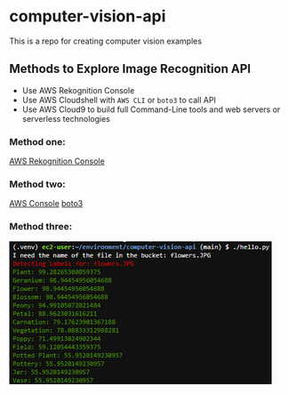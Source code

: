# computer-vision-api

This is a repo for creating computer vision examples

## Methods to Explore Image Recognition API

* Use AWS Rekognition Console
* Use AWS Cloudshell with `AWS CLI` or `boto3` to call API
* Use AWS Cloud9 to build full Command-Line tools and web servers or serverless technologies

### Method one:
[AWS Rekognition Console](https://us-east-2.console.aws.amazon.com/rekognition/home?region=us-east-2#/label-detection)

### Method two:
[AWS Console](https://us-east-2.console.aws.amazon.com/console/home?region=us-east-2)
[boto3](https://boto3.amazonaws.com/v1/documentation/api/latest/reference/services/rekognition.html#Rekognition.Client.detect_labels)

### Method three:
![CLI](https://github.com/shuchang/computer-vision-api/blob/main/images/cli.png)
